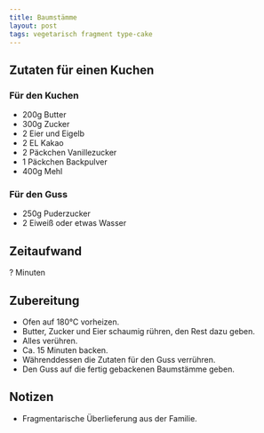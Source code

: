 ```yaml
---
title: Baumstämme
layout: post
tags: vegetarisch fragment type-cake
---
```

## Zutaten für einen Kuchen
### Für den Kuchen
 * 200g Butter
 * 300g Zucker
 * 2 Eier und Eigelb
 * 2 EL Kakao
 * 2 Päckchen Vanillezucker
 * 1 Päckchen Backpulver
 * 400g Mehl

### Für den Guss
* 250g Puderzucker
* 2 Eiweiß oder etwas Wasser
  
## Zeitaufwand
? Minuten

## Zubereitung
 * Ofen auf 180°C vorheizen.
 * Butter, Zucker und Eier schaumig rühren, den Rest dazu geben.
 * Alles verühren.
 * Ca. 15 Minuten backen.
 * Währenddessen die Zutaten für den Guss verrühren.
 * Den Guss auf die fertig gebackenen Baumstämme geben.
 
## Notizen
 * Fragmentarische Überlieferung aus der Familie.
